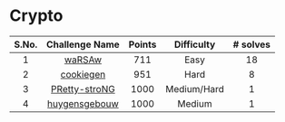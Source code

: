 # Crypto

|S.No.| Challenge Name | Points | Difficulty |# solves|
|:---:|:--------------:|:------:|:----------:|:-----:|
|1| [waRSAw](waRSAw/)| 711 | Easy       | 18    |
|2| [cookiegen](baby-Alice-Bob/)| 951| Hard|8|
|3|[PRetty-stroNG](PRetty-stroNG/)|1000|Medium/Hard|1|
|4|[huygensgebouw](Request-Auth/)| 1000| Medium| 1|
